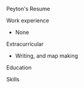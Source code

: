 Peyton's Resume

Work experience
- None

Extracurricular 
- Writing, and map making

Education

Skills
